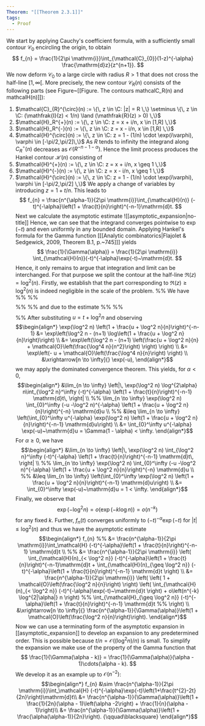 ```yaml
---
Theorem: "[[Theorem 2.3.1]]"
tags:
  - Proof
---
```


We start by applying Cauchy's coefficient formula, with a sufficiently small contour $\mathcal{C}_0$ encircling the origin, to obtain
$$
f_{n} = \frac{1}{2\pi \mathrm{i}}\int_{\mathcal{C}_{0}}(1-z)^{-\alpha} \frac{\mathrm{d}z}{z^{n+1}}.
$$
We now deform $\mathcal{C}_0$ to a large circle with radius $R > 1$ that does not cross the half-line $[1,\infty[$.
More precisely, the new contour $\mathcal{C}_{R}(n)$ consists of the following parts (see Figure~[[Figure. The contours mathcalC_R(n) and mathcalH(n)]]):
1. $\mathcal{C}_{R}^{\circ}(n) := \{\, z \in \C: |z| = R \,\} \setminus \{\, z \in \C: (\mathfrak{I}(z) < 1/n) \land (\mathfrak{R}(z) > 0) \,\}$
2. $\mathcal{H}_R^{+}(n) := \{\, z \in \C: z = x + i/n, x \in [1,R] \,\}$
3. $\mathcal{H}_R^{-}(n) := \{\, z \in \C: z = x - i/n, x \in [1,R] \,\}$
4. $\mathcal{H}^{\circ}(n) := \{\, z \in \C: z = 1 - (1/n) \cdot \exp(i\varphi), \varphi \in [-\pi/2,\pi/2]\,\}$
As $R$ tends to infinity the integrand along $C_{R}^{\circ}(n)$ decreases as $\mathcal{O}(R^{-n-1-\alpha})$.
Hence the limit process produces the Hankel contour $\mathcal{H}(n)$ consisting of
1. $\mathcal{H}^{+}(n) := \{\, z \in \C: z = x + i/n, x \geq 1 \,\}$
2. $\mathcal{H}^{-}(n) := \{\, z \in \C: z = x - i/n, x \geq 1 \,\}$
3. $\mathcal{H}^{\circ}(n) := \{\, z \in \C: z = 1 - (1/n) \cdot \exp(i\varphi), \varphi \in [-\pi/2,\pi/2] \,\}$
We apply a change of variables by introducing $z = 1 + t/n$. This leads to 
$$
f_{n} = \frac{n^{\alpha-1}}{2\pi \mathrm{i}}\int_{\mathcal{H}(n)} (-t)^{-\alpha}\left(1 + \frac{t}{n}\right)^{-n-1}\mathrm{d}t.
$$
Next we calculate the asymptotic estimate
![[asymptotic_expansion|no-title]]
Hence, we can see that the integrand converges pointwise to $\exp(-t)$ and even uniformly in any bounded domain.
Applying Hankel's formula for the Gamma function \[[[Analytic combinatorics|Flajolet & Sedgewick, 2009, Theorem B.1, p.~745]]\] yields 
$$
\frac{1}{\Gamma(\alpha)} =
\frac{1}{2\pi \mathrm{i}} \int_{\mathcal{H}(n)}(-t)^{-\alpha}\exp(-t)~\mathrm{d}t.
$$
Hence, it only remains to argue that integration and limit can be interchanged.
For that purpose we split the contour at the half-line $\mathfrak{R}(z)  = \log^{2}(n)$. Firstly, we establish that the part corresponding to $\mathfrak{R}(z) \geq \log^{2}(n)$ is indeed negligible in the scale of the problem. 
%% We have  %%
%% $$ %%
%% \lim_{n \to \infty} (1 + t/n)^{-n-1} = \exp(-t), %%
%% $$ %%
%% and due to the estimate %%
%% $$ %%
%%   |f_n(t)| := \left|(-t)^{-\alpha} \left(1 + \frac{t}{n}\right)^{-n-1}\right| \leq\left| \frac{t}{1 + t/n}\right|^{-\alpha} \cdot \left(1 + \frac{t}{n}\right)^2 \leq C \left(1 + \frac{t}{n}\right)^2 =: g(t) %%
%% $$ %%
After substituting $u = t + \log^2 n$ and observing
$$\begin{align*}
\exp(\log^2 n) \left(1 + \frac{u + \log^2 n}{n}\right)^{-n-1} &=
\exp\left(\log^2 n - (n+1) \log\left(1 + \frac{u + \log^2 n}{n}\right)\right) \\
&= \exp\left(\log^2 n - (n+1) \left(\frac{u + \log^2 n}{n} + \mathcal{O}\left(\frac{\log^4 n}{n^2}\right) \right) \right) \\
&= \exp\left(- u + \mathcal{O}\left(\frac{\log^4 n}{n}\right) \right) \\
&\xrightarrow[n \to \infty]{} \exp(-u),
\end{align*}$$
we may apply the dominated convergence theorem. This yields, for $\alpha < 0$,
$$\begin{align*}
&\lim_{n \to \infty} \left|\, \exp(\log^2 n) \log^{2\alpha} n\int_{\log^2 n}^\infty (-t)^{-\alpha} \left(1 + \frac{t}{n}\right)^{-n-1} \mathrm{d}t\, \right| \\
%% \lim_{n \to \infty}  \exp(\log^2 n) \int_{0}^\infty (-u -\log^2 n)^{-\alpha} \left(1 + \frac{u + \log^2 n}{n}\right)^{-n} \mathrm{d}u \\ %%
&\leq \lim_{n \to \infty} \left(\int_{0}^\infty u^{-\alpha} \exp(\log^2 n) \left(1 + \frac{u + \log^2 n}{n}\right)^{-n-1} \mathrm{d}u\right)
\\
&= \int_{0}^\infty u^{-\alpha} \exp(-u)~\mathrm{d}u
= \Gamma(1 - \alpha) < \infty.
\end{align*}$$
For $\alpha \geq 0$, we have 
$$\begin{align*}
&\lim_{n \to \infty} \left|\, \exp(\log^2 n) \int_{\log^2 n}^\infty (-t)^{-\alpha} \left(1 + \frac{t}{n}\right)^{-n-1} \mathrm{d}t\, \right| \\
%% \lim_{n \to \infty}  \exp(\log^2 n) \int_{0}^\infty (-u -\log^2 n)^{-\alpha} \left(1 + \frac{u + \log^2 n}{n}\right)^{-n} \mathrm{d}u \\ %%
&\leq \lim_{n \to \infty} \left(\int_{0}^\infty \exp(\log^2 n) \left(1 + \frac{u + \log^2 n}{n}\right)^{-n-1} \mathrm{d}u\right)
\\
&= \int_{0}^\infty \exp(-u)~\mathrm{d}u
= 1 < \infty.
\end{align*}$$
Finally, we observe that
$$
\exp\left(-\log^2 n\right) = o(\exp( - k \log n)) = o\left(n^{-k}\right)
$$
for any fixed $k$. Further, $f_n(t)$ converges uniformly to $(-t)^{-\alpha}\exp(-t)$ for $|t| \leq \log^2(n)$ and thus we have the asymptotic estimate
$$\begin{align*}
f_{n} 
%% &= \frac{n^{\alpha-1}}{2\pi \mathrm{i}}\int_\mathcal{H} (-t)^{-\alpha}\left(1 + \frac{t}{n}\right)^{-n-1} \mathrm{d}t \\ %%
&= \frac{n^{\alpha-1}}{2\pi \mathrm{i}}
\left(
\int_{\mathcal{H}(n)_{< \log^2 n}} (-t)^{-\alpha}\left(1 + \frac{t}{n}\right)^{-n-1}\mathrm{d}t +
\int_{\mathcal{H}(n)_{\geq \log^2 n}} (-t)^{-\alpha}\left(1 + \frac{t}{n}\right)^{-n-1} \mathrm{d}t
\right) \\
&= \frac{n^{\alpha-1}}{2\pi \mathrm{i}}
\left(
\left(
1 + \mathcal{O}\left(\frac{\log^2 n}{n}\right)
\right)
\left(
\int_{\mathcal{H}(n)_{< \log^2 n}} (-t)^{-\alpha}\exp(-t)~\mathrm{d}t
\right) +
o\left(n^{-k} \log^{2|\alpha|} n \right)
%% \int_{\mathcal{H}_{\geq \log^2 n}} (-t)^{-\alpha}\left(1 + \frac{t}{n}\right)^{-n-1} \mathrm{d}t %%
\right) \\
&\xrightarrow[n \to \infty]{} \frac{n^{\alpha-1}}{\Gamma(\alpha)}\left(1 + \mathcal{O}\left(\frac{\log^2 n}{n}\right)\right).
\end{align*}$$
Now we can use a terminating form of the asymptotic expansion in [[asymptotic_expansion]] to develop an expansion to any predetermined order. This is possible because $t/n = \mathcal{O}((\log^2 n) /n)$ is small.
To simplify the expansion we make use of the property of the Gamma function that 
$$
\frac{1}{\Gamma(\alpha - k)} = \frac{1}{\Gamma(\alpha)}(\alpha - 1)\cdots(\alpha - k).
$$
We develop it as an example up to $\mathcal{O}\left(n^{-2}\right)$:
$$\begin{align*}
f_{n} &\sim \frac{n^{\alpha-1}}{2\pi \mathrm{i}}\int_\mathcal{H} (-t)^{-\alpha}\exp(-t)\left(1+\frac{t^{2}-2t}{2n}\right)\mathrm{d}t\\
&= \frac{n^{\alpha-1}}{\Gamma(\alpha)}\left(1 + \frac{1}{2n}(\alpha - 1)\left(\alpha -2\right) + \frac{1}{n}(\alpha - 1)\right)\\
&= \frac{n^{\alpha-1}}{\Gamma(\alpha)}\left(1 + \frac{\alpha(\alpha-1)}{2n}\right). {\qquad\blacksquare}
\end{align*}$$
